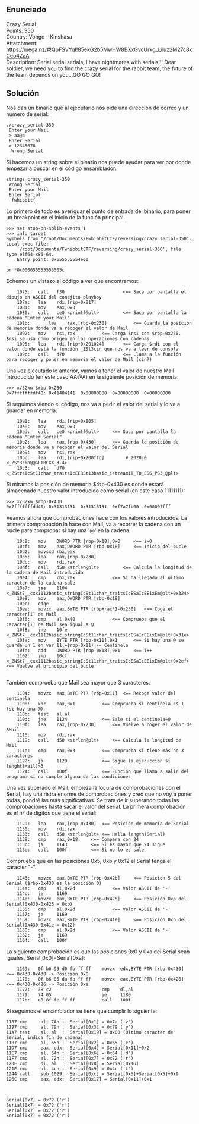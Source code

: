 
## **Enunciado**

Crazy Serial  
Points: 350   
Country: Vongo - Kinshasa   
Attatchment: https://mega.nz/#!QpFSVYqI!85ekG2b5MwHW8BXxGvcUrkg_Liluz2M27c8xCeo4ZaA     
Description: Serial serial serials, I have nightmares with serials!!! Dear soldier, we need you to find the crazy serial for the rabbit team, the future of the team depends on you...GO GO GO!     

## **Solución**

Nos dan un binario que al ejecutarlo nos pide una dirección de correo y un número de serial:

```
./crazy_serial-350   
 Enter your Mail
 > aa@a 
 Enter Serial
 > 12345678
  Wrong Serial
```

Si hacemos un string sobre el binario nos puede ayudar para ver por donde empezar a buscar en el código ensamblador:

```
strings crazy_serial-350
 Wrong Serial
 Enter your Mail
 Enter Serial
  fwhibbit{
```

Lo primero de todo es averiguar el punto de entrada del binario, para poner un breakpoint en el inicio de la función principal:

```
>>> set stop-on-solib-events 1
>>> info target
Symbols from "/root/Documents/FwhibbitCTF/reversing/crazy_serial-350".
Local exec file:
	`/root/Documents/FwhibbitCTF/reversing/crazy_serial-350', file type elf64-x86-64.
	Entry point: 0x555555554e00
```
```
br *0x000055555555505c
```

Echemos un vistazo al código a ver que encontramos:

```
    1075:	call   f30                      <== Saca por pantalla el dibujo en ASCII del conejito playboy       
    107a:	lea    rdi,[rip+0x817]          
    1081:	mov    eax,0x0
    1086:	call   ce0 <printf@plt>         <== Saca por pantalla la cadena "Enter your Mail"
    108b:       lea    rax,[rbp-0x230]          <== Guarda la posición de memoria donde va a recoger el valor de Mail
    1092:	mov    rsi,rax			<== Carga $rsi con $rbp-0x230. $rsi se usa como origen en las operaciones con cadenas
    1095:	lea    rdi,[rip+0x201024]       <== Carga $rdi con el valor donde está la función _ZSt3cin que nos va a leer de consola
    109c:	call   d70                      <== Llama a la función para recoger y poner en memoria el valor de Mail (cin?)
```  
Una vez ejecutado lo anterior, vamos a tener el valor de nuestro Mail introducido (en este caso AA@A) en la siguiente posición de memoria:
```
>>> x/32xw $rbp-0x230
0x7fffffffdf40:	0x41404141	0x00000000	0x00000000	0x00000000
```

Si seguimos viendo el código, nos va a pedir el valor del serial y lo va a guardar en memoria:

```
    10a1:	lea    rdi,[rip+0x805]        
    10a8:	mov    eax,0x0
    10ad:	call   ce0 <printf@plt>		<== Saca por pantalla la cadena "Enter Serial"
    10b2:	lea    rax,[rbp-0x430]		<== Guarda la posición de memoria donde va a recoger el valor del Serial
    10b9:	mov    rsi,rax
    10bc:	lea    rdi,[rip+0x200ffd]        # 2020c0 <_ZSt3cin@@GLIBCXX_3.4>
    10c3:	call   d70 <_ZStrsIcSt11char_traitsIcEERSt13basic_istreamIT_T0_ES6_PS3_@plt>
```   
Si miramos la posición de memoria $rbp-0x430 es donde estará almacenado nuestro valor introducido como serial (en este caso 11111111):
```
>>> x/32xw $rbp-0x430
0x7fffffffdd40:	0x31313131	0x31313131	0xf7a7fb00	0x00007fff
```
Veamos ahora que comprobaciones hace con los valores introducidos. La primera comprobación la hace con Mail, va a recorrer la cadena con un bucle para comprobar si hay una '@' en la cadena. 


``` 
    10c8:	mov    DWORD PTR [rbp-0x18],0x0		<== i=0
    10cf:	mov    eax,DWORD PTR [rbp-0x18]		<== Inicio del bucle
    10d2:	movsxd rbx,eax
    10d5:	lea    rax,[rbp-0x230]
    10dc:	mov    rdi,rax
    10df:	call   d50 <strlen@plt>			<== Calcula la longitud de la cadena de Mail introducida
    10e4:	cmp    rbx,rax				<== Si ha llegado al último caracter de la cadena sale
    10e7:	jae    1104 <_ZNSt7__cxx1112basic_stringIcSt11char_traitsIcESaIcEEixEm@plt+0x324>
    10e9:	mov    eax,DWORD PTR [rbp-0x18]
    10ec:	cdqe   
    10ee:	movzx  eax,BYTE PTR [rbp+rax*1-0x230]	<== Coge el caracter[i] de Mail
    10f6:	cmp    al,0x40				<== Comprueba que el caracter[i] de Mail sea igual a @
    10f8:	jne    10fe <_ZNSt7__cxx1112basic_stringIcSt11char_traitsIcESaIcEEixEm@plt+0x31e>
    10fa:	mov    BYTE PTR [rbp-0x11],0x1		<== Si hay una @ se guarda un 1 en var_11(=$rbp-0x11) -- Centinela
    10fe:	add    DWORD PTR [rbp-0x18],0x1		<== i++
    1102:	jmp    10cf <_ZNSt7__cxx1112basic_stringIcSt11char_traitsIcESaIcEEixEm@plt+0x2ef> 	<== Vuelve al principio del bucle
    
``` 
También comprueba que Mail sea mayor que 3 caracteres:
```  
    1104:	movzx  eax,BYTE PTR [rbp-0x11]	<== Recoge valor del centinela
    1108:	xor    eax,0x1			<== Comprueba si centinela es 1 (si hay una @)
    110b:	test   al,al				
    110d:	jne    1124 			<== Sale si el centinela=0
    110f:	lea    rax,[rbp-0x230]		<== Vuelve a coger el valor de &Mail
    1116:	mov    rdi,rax
    1119:	call   d50 <strlen@plt>		<== Calcula la longitud de Mail
    111e:	cmp    rax,0x3			<== Comprueba si tiene más de 3 caracteres
    1122:	ja     1129 			<== Sigue la ejecucción si lenght(Mail)>3
    1124:	call   100f 			<== Función que llama a salir del programa si no cumple alguna de las condiciones
```

Una vez superado el Mail, empieza la locura de comprobaciones con el Serial, hay una ristra enorme de comprobaciones y creo que no voy a poner todas, pondré las más significativas. Se trata de ir superando todas las comprobaciones hasta sacar el valor del serial. La primera comprobación es el nº de dígitos que tiene el serial:

```
    1129:	lea    rax,[rbp-0x430]	<== Posición de memoria de Serial
    1130:	mov    rdi,rax
    1133:	call   d50 <strlen@plt>	<== Halla length(Serial)
    1138:	cmp    rax,0x18		<== Compara con 24
    113c:	ja     1143 		<== Si es mayor que 24 sigue
    113e:	call   100f 		<== Si no lo es sale
```
Comprueba que en las posiciones 0x5, 0xb y 0x12 el Serial tenga el caracter "-".
```
    1143:	movzx  eax,BYTE PTR [rbp-0x42b]		<== Posicion 5 del Serial ($rbp-0x430 es la posición 0)
    114a:	cmp    al,0x2d				<== Valor ASCII de '-'
    114c:	je     1169 
    114e:	movzx  eax,BYTE PTR [rbp-0x425]		<== Posición 0xb del Serial(0x430-0x425 = 0xb)
    1155:	cmp    al,0x2d				<== Valor ASCII de '-'
    1157:	je     1169 
    1159:	movzx  eax,BYTE PTR [rbp-0x41e]		<== Posición 0xb del Serial(0x430-0x41e = 0x12)
    1160:	cmp    al,0x2d				<== Valor ASCII de '-'
    1162:	je     1169 
    1164:	call   100f 
```
La siguiente comprobación es que las posiciones 0x0 y 0xa del Serial sean iguales, Serial[0x0]=Serial[0xa]:

```
    1169:	0f b6 95 d0 fb ff ff 	movzx  edx,BYTE PTR [rbp-0x430]	<== 0x430-0x430 -> Posición 0x0
    1170:	0f b6 85 da fb ff ff 	movzx  eax,BYTE PTR [rbp-0x426] <== 0x430-0x426 -> Posición 0xa
    1177:	38 c2                	cmp    dl,al
    1179:	74 05                	je     1180 
    117b:	e8 8f fe ff ff       	call   100f 
```
Si seguimos el ensamblador se tiene que cumplir lo siguiente:

```
1187 cmp     al, 7Ah : 	Serial[0x1] = 0x7a ('z')
1197 cmp     al, 79h : 	Serial[0x3] = 0x79 ('y')
11A7 test    al, al  : 	Serial[0x19] = 0x00 (Último caracter de Serial, indica fin de cadena)
11B7 cmp     al, 65h : 	Serial[0x2] = 0x65 ('e')
11D7 cmp     eax, edx: 	Serial[0x4] = Serial[0x11]+0x2
11E7 cmp     al, 64h :	Serial[0x6] = 0x64 ('d')
11F7 cmp     al, 72h :  Serial[0x7] = 0x72 ('r')
120E cmp     dl, al  :	Serial[0x8] = Serial[0x16]
121E cmp     al, 4ch :  Serial[0x9] = 0x4c ('L')
1244 call    sub_1029:  Serial[0xc] = Serial[0x5]+Serial[0x5]+0x9
126C cmp     eax, edx:  Serial[0x17] = Serial[0x11]+0x1



```

	
	
	Serial[0x7] = 0x72 ('r')
	Serial[0x7] = 0x72 ('r')
	Serial[0x7] = 0x72 ('r')
	Serial[0x7] = 0x72 ('r')
	
	
